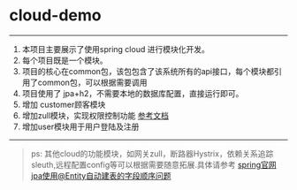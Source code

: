 #  cloud-demo

---
1. 本项目主要展示了使用spring cloud 进行模块化开发。
2. 每个项目既是一个模块。
3. 项目的核心在common包，该包包含了该系统所有的api接口，每个模块都引用了common包，可以根据需要调用
4. 项目使用了 jpa+h2，不需要本地的数据库配置，直接运行即可。
5. 增加 customer顾客模块
6. 增加zull模块，实现权限控制功能 [参考文档](https://cloud.spring.io/spring-cloud-netflix/multi/multi__router_and_filter_zuul.html)
7. 增加user模块用于用户登陆及注册
---
> ps: 其他cloud的功能模块，如网关zull，断路器Hystrix，依赖关系追踪sleuth,远程配置config等可以根据需要随意拓展.具体请参考 [spring官网](https://spring.io/docs/reference)
> [jpa使用@Entity自动建表的字段顺序问题](https://blog.csdn.net/hkawei/article/details/71552691)
